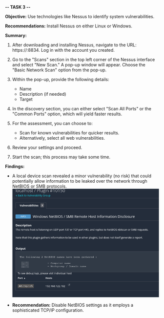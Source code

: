 **-- TASK 3 --**

**Objective:** Use technologies like Nessus to identify system vulnerabilities.

**Recommendations:** Install Nessus on either Linux or Windows.

**Summary:**

1. After downloading and installing Nessus, navigate to the URL: https://<user>:8834. Log in with the account you created.

2. Go to the "Scans" section in the top left corner of the Nessus interface and select "New Scan." A pop-up window will appear. Choose the "Basic Network Scan" option from the pop-up.

3. Within the pop-up, provide the following details:
   - Name
   - Description (if needed)
   - Target

4. In the discovery section, you can either select "Scan All Ports" or the "Common Ports" option, which will yield faster results.

5. For the assessment, you can choose to:
   - Scan for known vulnerabilities for quicker results.
   - Alternatively, select all web vulnerabilities.

6. Review your settings and proceed.

7. Start the scan; this process may take some time.

**Findings:**
- A local device scan revealed a minor vulnerability (no risk) that could potentially allow information to be leaked over the network through NetBIOS or SMB protocols.
  ![Image Alt](https://github.com/Vengeance8547/Vengeance8547/blob/main/ELEVATE-LABS/TASK%203/nessus.png)
  
- **Recommendation:** Disable NetBIOS settings as it employs a sophisticated TCP/IP configuration.
